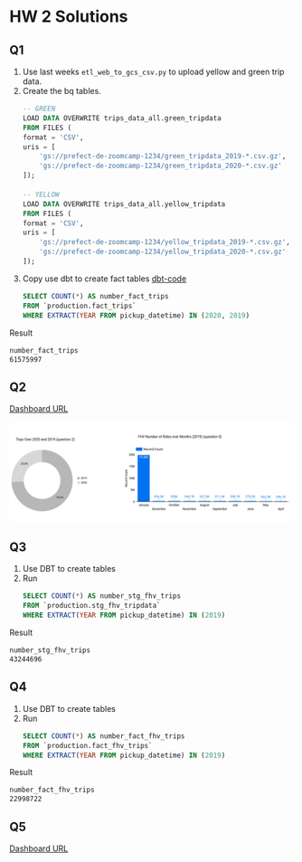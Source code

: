 # HW 2 Solutions


## Q1

1. Use last weeks `etl_web_to_gcs_csv.py` to upload yellow and green trip data.
2. Create the bq tables.
    ```sql
    -- GREEN
    LOAD DATA OVERWRITE trips_data_all.green_tripdata
    FROM FILES (
    format = 'CSV',
    uris = [
        'gs://prefect-de-zoomcamp-1234/green_tripdata_2019-*.csv.gz',
        'gs://prefect-de-zoomcamp-1234/green_tripdata_2020-*.csv.gz'
    ]);

    -- YELLOW
    LOAD DATA OVERWRITE trips_data_all.yellow_tripdata
    FROM FILES (
    format = 'CSV',
    uris = [
        'gs://prefect-de-zoomcamp-1234/yellow_tripdata_2019-*.csv.gz',
        'gs://prefect-de-zoomcamp-1234/yellow_tripdata_2020-*.csv.gz'
    ]);
    ```
3. Copy use dbt to create fact tables [dbt-code](https://github.com/HCA97/de-zoomcamp-dbt)
    ```sql
    SELECT COUNT(*) AS number_fact_trips
    FROM `production.fact_trips`
    WHERE EXTRACT(YEAR FROM pickup_datetime) IN (2020, 2019)
    ```

Result
```
number_fact_trips 
61575997
```

## Q2

[Dashboard URL](https://lookerstudio.google.com/reporting/fcb617ad-3446-472a-9cac-7b7bf2fb2716)


![Alt text](dashboards.png?raw=true "Title")


## Q3

1. Use DBT to create tables
2. Run
    ```sql
    SELECT COUNT(*) AS number_stg_fhv_trips
    FROM `production.stg_fhv_tripdata`
    WHERE EXTRACT(YEAR FROM pickup_datetime) IN (2019)
    ```
Result
```
number_stg_fhv_trips 
43244696
```

## Q4

1. Use DBT to create tables
2. Run
    ```sql
    SELECT COUNT(*) AS number_fact_fhv_trips
    FROM `production.fact_fhv_trips`
    WHERE EXTRACT(YEAR FROM pickup_datetime) IN (2019)
    ```

Result
```
number_fact_fhv_trips 
22998722
```


## Q5

[Dashboard URL](https://lookerstudio.google.com/reporting/fcb617ad-3446-472a-9cac-7b7bf2fb2716)